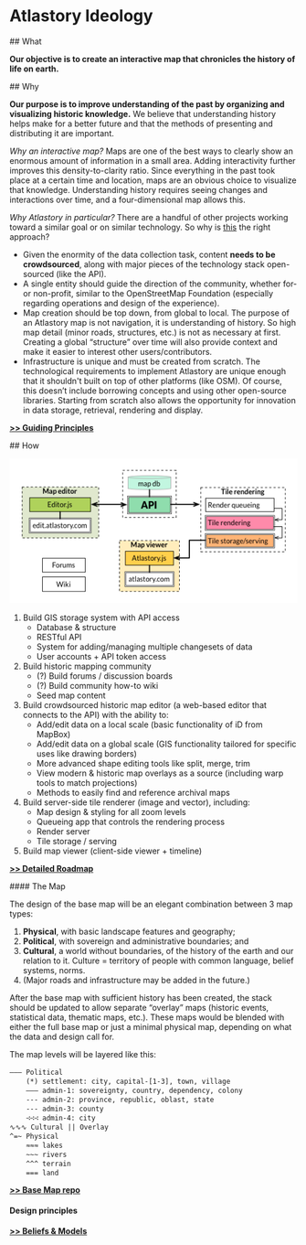 # Atlastory Ideology

<a name="what" />
## What

**Our objective is to create an interactive map that chronicles the history of life on earth.**

<a name="why" />
## Why

**Our purpose is to improve understanding of the past by organizing and visualizing historic knowledge.** We believe that understanding history helps make for a better future and that the methods of presenting and distributing it are important. 

*Why an interactive map?* Maps are one of the best ways to clearly show an enormous amount of information in a small area. Adding interactivity further improves this density-to-clarity ratio. Since everything in the past took place at a certain time and location, maps are an obvious choice to visualize that knowledge. Understanding history requires seeing changes and interactions over time, and a four-dimensional map allows this.

*Why Atlastory in particular?* There are a handful of other projects working toward a similar goal or on similar technology. So why is [this](#how) the right approach?

* Given the enormity of the data collection task, content **needs to be crowdsourced**, along with major pieces of the technology stack open-sourced (like the API).
* A single entity should guide the direction of the community, whether for- or non-profit, similar to the OpenStreetMap Foundation (especially regarding operations and design of the experience).
* Map creation should be top down, from global to local. The purpose of an Atlastory map is not navigation, it is understanding of history. So high map detail (minor roads, structures, etc.) is not as necessary at first. Creating a global “structure” over time will also provide context and make it easier to interest other users/contributors.
* Infrastructure is unique and must be created from scratch. The technological requirements to implement Atlastory are unique enough that it shouldn't built on top of other platforms (like OSM). Of course, this doesn’t include borrowing concepts and using other open-source libraries. Starting from scratch also allows the opportunity for innovation in data storage, retrieval, rendering and display.

**[>> Guiding Principles](Principles.md)**

<a name="how" />
## How

![](./_img/Atlastory-Stack.png?raw=true)

1. Build GIS storage system with API access
	* Database & structure
	* RESTful API
	* System for adding/managing multiple changesets of data
	* User accounts + API token access
2. Build historic mapping community
	* (?) Build forums / discussion boards
	* (?) Build community how-to wiki
	* Seed map content
3. Build crowdsourced historic map editor (a web-based editor that connects to the API) with the ability to:
	* Add/edit data on a local scale (basic functionality of iD from MapBox)
	* Add/edit data on a global scale (GIS functionality tailored for specific uses like drawing borders)
	* More advanced shape editing tools like split, merge, trim
	* View modern & historic map overlays as a source (including warp tools to match projections)
	* Methods to easily find and reference archival maps
4. Build server-side tile renderer (image and vector), including:
	* Map design & styling for all zoom levels
	* Queueing app that controls the rendering process
	* Render server
	* Tile storage / serving
5. Build map viewer (client-side viewer + timeline)

**[>> Detailed Roadmap](Roadmap.md)**

<a name="map" />
#### The Map

The design of the base map will be an elegant combination between 3 map types:


1. **Physical**, with basic landscape features and geography;
2. **Political**, with sovereign and administrative boundaries; and
3. **Cultural**, a world without boundaries, of the history of the earth and our relation to it. Culture = territory of people with common language, belief systems, norms.
4. (Major roads and infrastructure may be added in the future.)

After the base map with sufficient history has been created, the stack should be updated to allow separate “overlay” maps (historic events, statistical data, thematic maps, etc.). These maps would be blended with either the full base map or just a minimal physical map, depending on what the data and design call for.

The map levels will be layered like this:

```
——— Political
    (*) settlement: city, capital-[1-3], town, village
    ——— admin-1: sovereignty, country, dependency, colony
    ‑‑‑ admin-2: province, republic, oblast, state
    --- admin-3: county
    ∹∹∹ admin-4: city
∿∿∿ Cultural || Overlay
^=~ Physical
    ≈≈≈ lakes
    ~~~ rivers
    ^^^ terrain
    === land
```

**[>> Base Map repo](https://github.com/atlastory/base-map)**

#### Design principles

**[>> Beliefs & Models](Beliefs.md)**